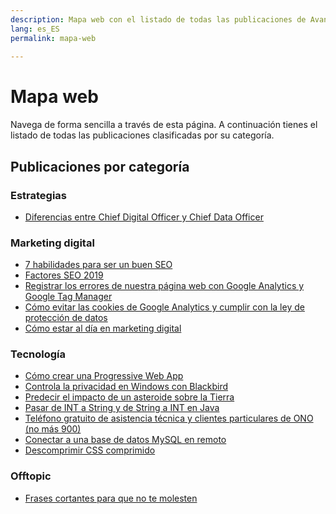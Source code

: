 ```yaml
---
description: Mapa web con el listado de todas las publicaciones de Avanzared.
lang: es_ES
permalink: mapa-web
  
---
```


# Mapa web 
Navega de forma sencilla a través de esta página. A continuación tienes el listado de todas las publicaciones clasificadas por su categoría.

<h2>Publicaciones por categoría</h2>

<h3>Estrategias</h3>

- [Diferencias entre Chief Digital Officer y Chief Data Officer](estrategia/diferencia-chief-data-officer-chief-digital-officer)

<h3>Marketing digital</h3>

- [7 habilidades para ser un buen SEO](marketing-digital/habilidades--buen-seo)
- [Factores SEO 2019](marketing-digital/factores-seo-2019)
- [Registrar los errores de nuestra página web con Google Analytics y Google Tag Manager](marketing-digital/registrar-errores-web-con-google-analytics-tag-manager)
- [Cómo evitar las cookies de Google Analytics y cumplir con la ley de protección de datos](marketing-digital/como-evitar-cookies-google-analytics-cumplir-ley-proteccion-datos)
- [Cómo estar al día en marketing digital](marketing-digital/como-estar-al-dia-en-marketing-digital)

<h3>Tecnología</h3>

- [Cómo crear una Progressive Web App](tecnologia/como-crear-una-progressive-web-app.md)
- [Controla la privacidad en Windows con Blackbird](tecnologia/controla-la-privacidad-en-windows-con-blackbird)
- [Predecir el impacto de un asteroide sobre la Tierra](tecnologia/predecir-impacto-de-asteroide-en-la-tierra)
- [Pasar de INT a String y de String a INT en Java](tecnologia/pasar-de-int-a-string-y-de-string-a-int-en-java)
- [Teléfono gratuito de asistencia técnica y clientes particulares de ONO (no más 900)](tecnologia/telefono-gratuito-de-asistencia-tecnica-y-clientes-particulares-de-ono-no-mas-900)
- [Conectar a una base de datos MySQL en remoto](tecnologia/conectar-a-una-base-de-datos-mysql-en-remoto)
- [Descomprimir CSS comprimido](tecnologia/descomprimir-css-comprimido)

<h3>Offtopic</h3>

- [Frases cortantes para que no te molesten](offtopic/frases-cortantes-para-que-no-te-molesten)
<!--stackedit_data:
eyJoaXN0b3J5IjpbLTExNjM0NTY4MV19
-->